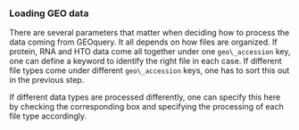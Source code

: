 ### Loading GEO data

There are several parameters that matter when deciding how to process the data coming from GEOquery. It all depends on how files are organized. If protein, RNA and HTO data come all together under one `geo\_accession` key, one can define a keyword to identify the right file in each case. If different file types come under different `geo\_accession` keys, one has to sort this out in the previous step. 

If different data types are processed differently, one can specify this here by checking the corresponding box and specifying the processing of each file type accordingly.
